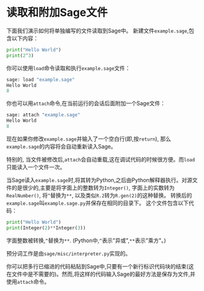 读取和附加Sage文件
===

下面我们演示如何将单独编写的文件读取到Sage中。 新建文件`example.sage`,包含以下内容：
```py
print("Hello World")
print(2^3)
```


你可以使用`load`命令读取和执行`example.sage`文件：
```py
sage: load "example.sage"
Hello World
8
```


你也可以用`attach`命令,在当前运行的会话后面附加一个Sage文件：
```py
sage: attach "example.sage"
Hello World
8
```


现在如果你修改`example.sage`并输入了一个空白行(即,按`return`), 那么`example.sage`的内容将会自动重新读入Sage。

特别的, 当文件被修改后,`attach`会自动重载,这在调试代码的时候很方便。而`load`只能读入一个文件一次。

当Sage读入`example.sage`时,将其转为Python,之后由Python解释器执行。对源文件的是很少的,主要是将字面上的整数转为`Integer()`, 字面上的实数转为`RealNumber()`, 将`^`替换为`**`, 以及类似`R.2`转为`R.gen(2)`的这种替换。 转换后的`example.sage`叫`example.sage.py`并保存在相同的目录下。 这个文件包含以下代码：
```py
print("Hello World")
print(Integer(2)**Integer(3))
```


字面整数被转换,`^`替换为`**`. (Python中,`^`表示"异或",`**`表示"乘方"。)

预分词工作是由`sage/misc/interpreter.py`实现的。

你可以把多行已缩进的代码粘贴到Sage中,只要有一个新行标识代码块的结束(这在文件中是不需要的)。然而,将这样的代码输入Sage的最好方法是保存为文件,并使用`attach`命令。
